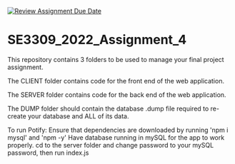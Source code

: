 [![Review Assignment Due Date](https://classroom.github.com/assets/deadline-readme-button-24ddc0f5d75046c5622901739e7c5dd533143b0c8e959d652212380cedb1ea36.svg)](https://classroom.github.com/a/Joc2KsYq)
# SE3309_2022_Assignment_4

This repository contains 3 folders to be used to manage your final project assignment. 

The CLIENT folder contains code for the front end of the web application.

The SERVER folder contains code for the back end of the web application.

The DUMP folder should contain the database .dump file required to re-create your database and ALL of its data. 

To run Potify:
Ensure that dependencies are downloaded by running 'npm i mysql' and 'npm -y'
Have database running in mySQL for the app to work properly.
cd to the server folder and change password to your mySQL password, then run index.js
